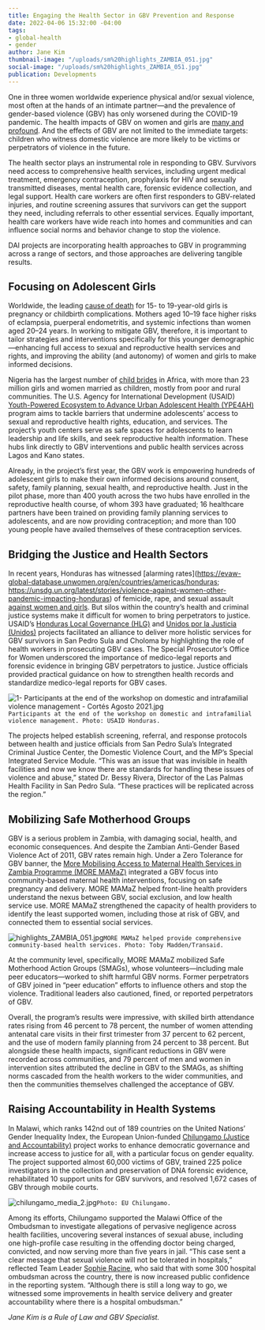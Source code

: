 ```yaml
---
title: Engaging the Health Sector in GBV Prevention and Response
date: 2022-04-06 15:32:00 -04:00
tags:
- global-health
- gender
author: Jane Kim
thumbnail-image: "/uploads/sm%20highlights_ZAMBIA_051.jpg"
social-image: "/uploads/sm%20highlights_ZAMBIA_051.jpg"
publication: Developments
---
```


One in three women worldwide experience physical and/or sexual violence, most often at the hands of an intimate partner—and the prevalence of gender-based violence (GBV) has only worsened during the COVID-19 pandemic. The health impacts of GBV on women and girls are [many and profound](https://www.who.int/news-room/fact-sheets/detail/violence-against-women). And the effects of GBV are not limited to the immediate targets: children who witness domestic violence are more likely to be victims or perpetrators of violence in the future.    

The health sector plays an instrumental role in responding to GBV. Survivors need access to comprehensive health services, including urgent medical treatment, emergency contraception, prophylaxis for HIV and sexually transmitted diseases, mental health care, forensic evidence collection, and legal support. Health care workers are often first responders to GBV-related injuries, and routine screening assures that survivors can get the support they need, including referrals to other essential services. Equally important, health care workers have wide reach into homes and communities and can influence social norms and behavior change to stop the violence. 

DAI projects are incorporating health approaches to GBV in programming across a range of sectors, and those approaches are delivering tangible results.

## Focusing on Adolescent Girls

Worldwide, the leading [cause of death](https://www.who.int/news-room/fact-sheets/detail/adolescent-pregnancy#:~:text=Pregnancy%20and%20childbirth%20complications%20are,women%20aged%2015%E2%80%9349%20years.) for 15- to 19-year-old girls is pregnancy or childbirth complications. Mothers aged 10–19 face higher risks of eclampsia, puerperal endometritis, and systemic infections than women aged 20–24 years. In working to mitigate GBV, therefore, it is important to tailor strategies and interventions specifically for this younger demographic—enhancing full access to sexual and reproductive health services and rights, and improving the ability (and autonomy) of women and girls to make informed decisions.

Nigeria has the largest number of [child brides](https://www.unicef.org/nigeria/child-protection#:~:text=Abuse%20in%20all%20its%20forms,been%20victims%20of%20sexual%20violence) in Africa, with more than 23 million girls and women married as children, mostly from poor and rural communities. The U.S. Agency for International Development (USAID) [Youth-Powered Ecosystem to Advance Urban Adolescent Health (YPE4AH)](https://www.dai.com/our-work/projects/nigeria-improving-adolescent-health-and-well-being-in-urban-areas) program aims to tackle barriers that undermine adolescents’ access to sexual and reproductive health rights, education, and services. The project’s youth centers serve as safe spaces for adolescents to learn leadership and life skills, and seek reproductive health information. These hubs link directly to GBV interventions and public health services across Lagos and Kano states. 

Already, in the project’s first year, the GBV work is empowering hundreds of adolescent girls to make their own informed decisions around consent, safety, family planning, sexual health, and reproductive health. Just in the pilot phase, more than 400 youth across the two hubs have enrolled in the reproductive health course, of whom 393 have graduated; 16 healthcare partners have been trained on providing family planning services to adolescents, and are now providing contraception; and more than 100 young people have availed themselves of these contraception services. 

## Bridging the Justice and Health Sectors

In recent years, Honduras has witnessed [alarming rates](https://evaw-global-database.unwomen.org/en/countries/americas/honduras; https://unsdg.un.org/latest/stories/violence-against-women-other-pandemic-impacting-honduras) of femicide, rape, and sexual assault [against women and girls](https://www.togetherforgirls.org/wp-content/uploads/2019-Honduras-VACS-Report-English.pdf). But silos within the country’s health and criminal justice systems make it difficult for women to bring perpetrators to justice. USAID’s [Honduras Local Governance (HLG)](https://www.dai.com/our-work/projects/honduras-local-governance-activity-hlg) and [Unidos por la Justicia (Unidos)](https://www.dai.com/our-work/projects/honduras-united-for-justice) projects facilitated an alliance to deliver more holistic services for GBV survivors in San Pedro Sula and Choloma by highlighting the role of health workers in prosecuting GBV cases. The Special Prosecutor’s Office for Women underscored the importance of medico-legal reports and forensic evidence in bringing GBV perpetrators to justice. Justice officials provided practical guidance on how to strengthen health records and standardize medico-legal reports for GBV cases. 

![1- Participants at the end of the workshop on domestic and intrafamilial violence management - Cortés Agosto 2021.jpg](/uploads/1-%20Participants%20at%20the%20end%20of%20the%20workshop%20on%20domestic%20and%20intrafamilial%20violence%20management%20-%20Corte%CC%81s%20Agosto%202021.jpg)`Participants at the end of the workshop on domestic and intrafamilial violence management. Photo: USAID Honduras.`

The projects helped establish screening, referral, and response protocols between health and justice officials from San Pedro Sula’s Integrated Criminal Justice Center, the Domestic Violence Court, and the MP’s Special Integrated Service Module. “This was an issue that was invisible in health facilities and now we know there are standards for handling these issues of violence and abuse,” stated Dr. Bessy Rivera, Director of the Las Palmas Health Facility in San Pedro Sula. “These practices will be replicated across the region.” 

## Mobilizing Safe Motherhood Groups

GBV is a serious problem in Zambia, with damaging social, health, and economic consequences. And despite the Zambian Anti-Gender Based Violence Act of 2011, GBV rates remain high. Under a Zero Tolerance for GBV banner, the [More Mobilising Access to Maternal Health Services in Zambia Programme (MORE MAMaZ)](https://www.dai.com/our-work/projects/zambia-more-mobilising-access-to-maternal-health-services) integrated a GBV focus into community-based maternal health interventions, focusing on safe pregnancy and delivery. MORE MAMaZ helped front-line health providers understand the nexus between GBV, social exclusion, and low health service use. MORE MAMaZ strengthened the capacity of health providers to identify the least supported women, including those at risk of GBV, and connected them to essential social services. 

![highlights_ZAMBIA_051.jpg](/uploads/highlights_ZAMBIA_051.jpg)`MORE MAMaZ helped provide comprehensive community-based health services. Photo: Toby Madden/Transaid.`

At the community level, specifically, MORE MAMaZ mobilized Safe Motherhood Action Groups (SMAGs), whose volunteers—including male peer educators—worked to shift harmful GBV norms. Former perpetrators of GBV joined in “peer education” efforts to influence others and stop the violence. Traditional leaders also cautioned, fined, or reported perpetrators of GBV.      

Overall, the program’s results were impressive, with skilled birth attendance rates rising from 46 percent to 78 percent, the number of women attending antenatal care visits in their first trimester from 37 percent to 62 percent, and the use of modern family planning from 24 percent to 38 percent. But alongside these health impacts, significant reductions in GBV were recorded across communities, and 79 percent of men and women in intervention sites attributed the decline in GBV to the SMAGs, as shifting norms cascaded from the health workers to the wider communities, and then the communities themselves challenged the acceptance of GBV.  

## Raising Accountability in Health Systems 

In Malawi, which ranks 142nd out of 189 countries on the United Nations’ Gender Inequality Index, the European Union-funded [Chilungamo (Justice and Accountability)](https://www.dai.com/our-work/projects/malawi-justice-and-accountability-programme-chilungamo) project works to enhance democratic governance and increase access to justice for all, with a particular focus on gender equality. The project supported almost 60,000 victims of GBV, trained 225 police investigators in the collection and preservation of DNA forensic evidence, rehabilitated 10 support units for GBV survivors, and resolved 1,672 cases of GBV through mobile courts. 

![chilungamo_media_2.jpg](/uploads/chilungamo_media_2.jpg)`Photo: EU Chilungamo.`

Among its efforts, Chilungamo supported the Malawi Office of the Ombudsman to investigate allegations of pervasive negligence across health facilities, uncovering several instances of sexual abuse, including one high-profile case resulting in the offending doctor being charged, convicted, and now serving more than five years in jail. “This case sent a clear message that sexual violence will not be tolerated in hospitals,” reflected Team Leader [Sophie Racine](https://www.linkedin.com/in/sophie-racine-426a8319/), who said that with some 300 hospital ombudsman across the country, there is now increased public confidence in the reporting system. “Although there is still a long way to go, we witnessed some improvements in health service delivery and greater accountability where there is a hospital ombudsman.” 

*Jane Kim is a Rule of Law and GBV Specialist.*